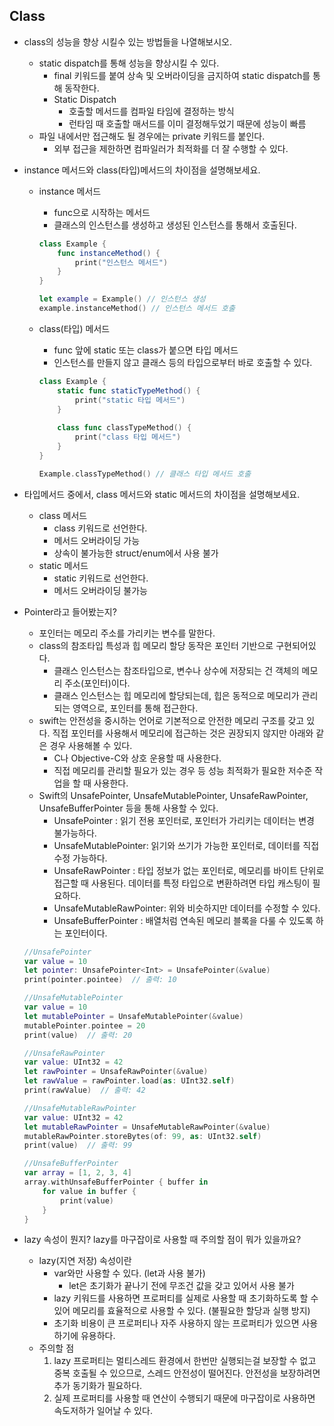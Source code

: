 ## **Class**

- class의 성능을 향상 시킬수 있는 방법들을 나열해보시오.
    - static dispatch를 통해 성능을 향상시킬 수 있다.
        - final 키워드를 붙여 상속 및 오버라이딩을 금지하여 static dispatch를 통해 동작한다.
        - Static Dispatch
            - 호출할 메서드를 컴파일 타임에 결정하는 방식
            - 런타임 때 호출할 매서드를 이미 결정해두었기 때문에 성능이 빠름
    - 파일 내에서만 접근해도 될 경우에는 private 키워드를 붙인다.
        - 외부 접근을 제한하면 컴파일러가 최적화를 더 잘 수행할 수 있다.
- instance 메서드와 class(타입)메서드의 차이점을 설명해보세요.
    - instance 메서드
        - func으로 시작하는 메서드
        - 클래스의 인스턴스를 생성하고 생성된 인스턴스를 통해서 호출된다.
        
        ```swift
        class Example {
            func instanceMethod() {
                print("인스턴스 메서드")
            }
        }
        
        let example = Example() // 인스턴스 생성
        example.instanceMethod() // 인스턴스 메서드 호출
        ```
        
    - class(타입) 메서드
        - func 앞에 static 또는 class가 붙으면 타입 메서드
        - 인스턴스를 만들지 않고 클래스 등의 타입으로부터 바로 호출할 수 있다.
        
        ```swift
        class Example {
            static func staticTypeMethod() {
                print("static 타입 메서드")
            }
            
            class func classTypeMethod() {
                print("class 타입 메서드")
            }
        }
        
        Example.classTypeMethod() // 클래스 타입 메서드 호출
        ```
        
- 타입메서드 중에서, class 메서드와 static 메서드의 차이점을 설명해보세요.
    - class 메서드
        - class 키워드로 선언한다.
        - 메서드 오버라이딩 가능
        - 상속이 불가능한 struct/enum에서 사용 불가
    - static 메서드
        - static 키워드로 선언한다.
        - 메서드 오버라이딩 불가능
- Pointer라고 들어봤는지?
    - 포인터는 메모리 주소를 가리키는 변수를 말한다.
    - class의 참조타입 특성과 힙 메모리 할당 동작은 포인터 기반으로 구현되어있다.
        - 클래스 인스턴스는 참조타입으로, 변수나 상수에 저장되는 건 객체의 메모리 주소(포인터)이다.
        - 클래스 인스턴스는 힙 메모리에 할당되는데, 힙은 동적으로 메모리가 관리되는 영역으로, 포인터를 통해 접근한다.
    - swift는 안전성을 중시하는 언어로 기본적으로 안전한 메모리 구조를 갖고 있다. 직접 포인터를 사용해서 메모리에 접근하는 것은 권장되지 않지만 아래와 같은 경우 사용해볼 수 있다.
        - C나 Objective-C와 상호 운용할 때 사용한다.
        - 직접 메모리를 관리할 필요가 있는 경우 등 성능 최적화가 필요한 저수준 작업을 할 때 사용한다.
    - Swift의 UnsafePointer, UnsafeMutablePointer, UnsafeRawPointer, UnsafeBufferPointer 등을 통해 사용할 수 있다.
        - UnsafePointer<T> : 읽기 전용 포인터로, 포인터가 가리키는 데이터는 변경 불가능하다.
        - UnsafeMutablePointer<T>: 읽기와 쓰기가 가능한 포인터로, 데이터를 직접 수정 가능하다.
        - UnsafeRawPointer : 타입 정보가 없는 포인터로, 메모리를 바이트 단위로 접근할 때 사용된다. 데이터를 특정 타입으로 변환하려면 타입 캐스팅이 필요하다.
        - UnsafeMutableRawPointer: 위와 비슷하지만 데이터를 수정할 수 있다.
        - UnsafeBufferPointer<T> : 배열처럼 연속된 메모리 블록을 다룰 수 있도록 하는 포인터이다.
    
    ```swift
    //UnsafePointer
    var value = 10
    let pointer: UnsafePointer<Int> = UnsafePointer(&value)
    print(pointer.pointee)  // 출력: 10
    
    //UnsafeMutablePointer
    var value = 10
    let mutablePointer = UnsafeMutablePointer(&value)
    mutablePointer.pointee = 20
    print(value)  // 출력: 20
    
    //UnsafeRawPointer
    var value: UInt32 = 42
    let rawPointer = UnsafeRawPointer(&value)
    let rawValue = rawPointer.load(as: UInt32.self)
    print(rawValue)  // 출력: 42
    
    //UnsafeMutableRawPointer
    var value: UInt32 = 42
    let mutableRawPointer = UnsafeMutableRawPointer(&value)
    mutableRawPointer.storeBytes(of: 99, as: UInt32.self)
    print(value)  // 출력: 99
    
    //UnsafeBufferPointer
    var array = [1, 2, 3, 4]
    array.withUnsafeBufferPointer { buffer in
        for value in buffer {
            print(value)
        }
    }
    ```
    
- lazy 속성이 뭔지? lazy를 마구잡이로 사용할 때 주의할 점이 뭐가 있을까요?
    - lazy(지연 저장) 속성이란
        - var와만 사용할 수 있다. (let과 사용 불가)
            - let은 초기화가 끝나기 전에 무조건 값을 갖고 있어서 사용 불가
        - lazy 키워드를 사용하면 프로퍼티를 실제로 사용할 때 초기화하도록 할 수 있어 메모리를 효율적으로 사용할 수 있다. (불필요한 할당과 실행 방지)
        - 초기화 비용이 큰 프로퍼티나 자주 사용하지 않는 프로퍼티가 있으면 사용하기에 유용하다.
    - 주의할 점
        1. lazy 프로퍼티는 멀티스레드 환경에서 한번만 실행되는걸 보장할 수 없고 중복 호출될 수 있으므로, 스레드 안전성이 떨어진다. 안전성을 보장하려면 추가 동기화가 필요하다.
        2. 실제 프로퍼티를 사용할 때 연산이 수행되기 때문에 마구잡이로 사용하면 속도저하가 일어날 수 있다.

